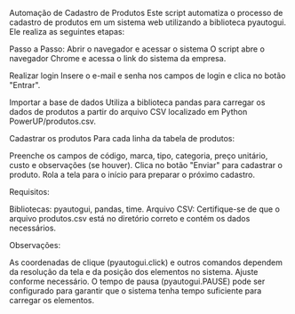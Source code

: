 Automação de Cadastro de Produtos
Este script automatiza o processo de cadastro de produtos em um sistema web utilizando a biblioteca pyautogui. Ele realiza as seguintes etapas:

Passo a Passo:
Abrir o navegador e acessar o sistema
O script abre o navegador Chrome e acessa o link do sistema da empresa.

Realizar login
Insere o e-mail e senha nos campos de login e clica no botão "Entrar".

Importar a base de dados
Utiliza a biblioteca pandas para carregar os dados de produtos a partir do arquivo CSV localizado em Python PowerUP/produtos.csv.

Cadastrar os produtos
Para cada linha da tabela de produtos:

Preenche os campos de código, marca, tipo, categoria, preço unitário, custo e observações (se houver).
Clica no botão "Enviar" para cadastrar o produto.
Rola a tela para o início para preparar o próximo cadastro.

Requisitos:

Bibliotecas: pyautogui, pandas, time.
Arquivo CSV: Certifique-se de que o arquivo produtos.csv está no diretório correto e contém os dados necessários.

Observações:

As coordenadas de clique (pyautogui.click) e outros comandos dependem da resolução da tela e da posição dos elementos no sistema. Ajuste conforme necessário.
O tempo de pausa (pyautogui.PAUSE) pode ser configurado para garantir que o sistema tenha tempo suficiente para carregar os elementos.
